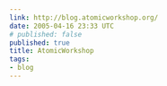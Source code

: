 ```yaml
---
link: http://blog.atomicworkshop.org/
date: 2005-04-16 23:33 UTC
# published: false
published: true
title: AtomicWorkshop
tags:
- blog
---
```



